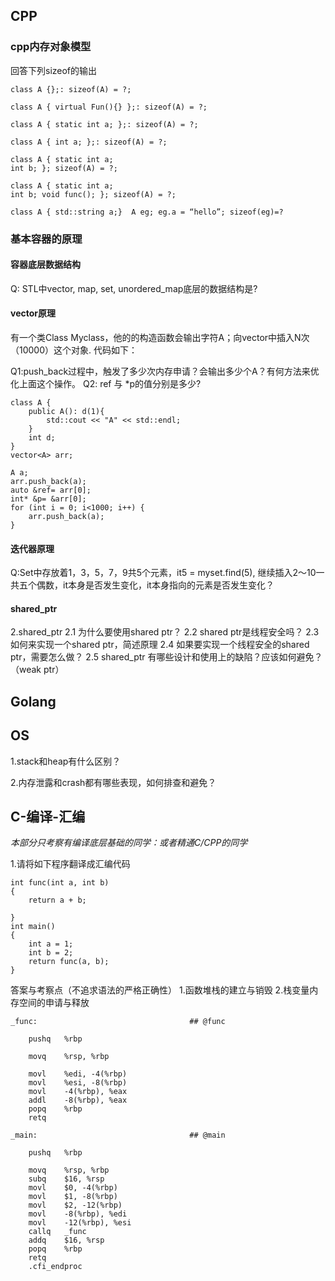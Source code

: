 ## CPP
### cpp内存对象模型

回答下列sizeof的输出
```
class A {};: sizeof(A) = ?;

class A { virtual Fun(){} };: sizeof(A) = ?;

class A { static int a; };: sizeof(A) = ?;

class A { int a; };: sizeof(A) = ?;

class A { static int a; 
int b; }; sizeof(A) = ?;

class A { static int a; 
int b; void func(); }; sizeof(A) = ?;

class A { std::string a;}  A eg; eg.a = “hello”; sizeof(eg)=?
```
### 基本容器的原理

####  容器底层数据结构
Q: STL中vector, map, set, unordered_map底层的数据结构是?

#### vector原理
有一个类Class Myclass，他的的构造函数会输出字符A；向vector中插入N次（10000）这个对象. 代码如下：

Q1:push_back过程中，触发了多少次内存申请？会输出多少个A？有何方法来优化上面这个操作。
Q2: ref 与 *p的值分别是多少?

```
class A {
	public A(): d(1){
		std::cout << "A" << std::endl;
	}
	int d;
}
vector<A> arr;

A a;
arr.push_back(a);
auto &ref= arr[0];
int* &p= &arr[0];
for (int i = 0; i<1000; i++) {
	arr.push_back(a);
}

```

#### 迭代器原理
Q:Set中存放着1，3，5，7，9共5个元素，it5 = myset.find(5), 继续插入2～10一共五个偶数，it本身是否发生变化，it本身指向的元素是否发生变化？

#### shared_ptr
2.shared_ptr
2.1 为什么要使用shared ptr？
2.2 shared ptr是线程安全吗？
2.3 如何来实现一个shared ptr，简述原理
2.4 如果要实现一个线程安全的shared ptr，需要怎么做？
2.5 shared_ptr 有哪些设计和使用上的缺陷？应该如何避免？（weak ptr）
## Golang

## OS

1.stack和heap有什么区别？

2.内存泄露和crash都有哪些表现，如何排查和避免？

## C-编译-汇编

*本部分只考察有编译底层基础的同学：或者精通C/CPP的同学*

1.请将如下程序翻译成汇编代码


```
int func(int a, int b)
{
	return a + b;

}
int main()
{
	int a = 1;
	int b = 2;
	return func(a, b);
}

```

答案与考察点（不追求语法的严格正确性）
1.函数堆栈的建立与销毁
2.栈变量内存空间的申请与释放


```
_func:                                  ## @func

    pushq   %rbp

    movq    %rsp, %rbp

    movl    %edi, -4(%rbp)
    movl    %esi, -8(%rbp)
    movl    -4(%rbp), %eax
    addl    -8(%rbp), %eax
    popq    %rbp
    retq

_main:                                  ## @main

    pushq   %rbp

    movq    %rsp, %rbp
    subq    $16, %rsp
    movl    $0, -4(%rbp)
    movl    $1, -8(%rbp)
    movl    $2, -12(%rbp)
    movl    -8(%rbp), %edi
    movl    -12(%rbp), %esi
    callq   _func
    addq    $16, %rsp
    popq    %rbp
    retq
    .cfi_endproc
```
